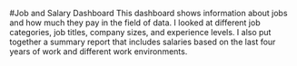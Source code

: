 #Job and Salary Dashboard
This dashboard shows information about jobs and how much they pay in the field of data. I looked at different job categories, job titles, company sizes, and experience levels. I also put together a summary report that includes salaries based on the last four years of work and different work environments.

